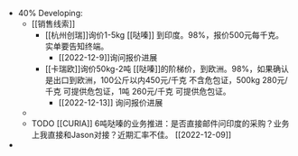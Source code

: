 - 40% Developing:
	- [[销售线索]]
		- [[杭州创瑞]]询价1-5kg [[哒嗪]] 到印度。98%，报价500元每千克。实单要告知终端。
			- [[2022-12-9]]询问报价进展
		- [[卡瑞欧]]询价50kg-2吨 [[哒嗪]]的阶梯价，到欧洲。98%，如果确认是出口到欧洲，100公斤以内450元/千克 不含危包证，500kg 280元/千克 可提供危包证，1吨 260元/千克 可提供危包证。
			- [[2022-12-13]] 询问报价进展
	-
	- TODO [[CURIA]] 6吨哒嗪的业务推进：是否直接邮件问印度的采购？业务上我直接和Jason对接？近期汇率不佳。 [[2022-12-09]]
-